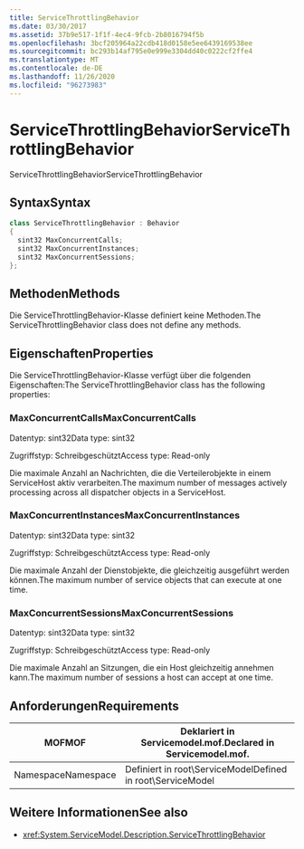 ```yaml
---
title: ServiceThrottlingBehavior
ms.date: 03/30/2017
ms.assetid: 37b9e517-1f1f-4ec4-9fcb-2b8016794f5b
ms.openlocfilehash: 3bcf205964a22cdb418d0158e5ee6439169538ee
ms.sourcegitcommit: bc293b14af795e0e999e3304dd40c0222cf2ffe4
ms.translationtype: MT
ms.contentlocale: de-DE
ms.lasthandoff: 11/26/2020
ms.locfileid: "96273983"
---
```

# <a name="servicethrottlingbehavior"></a><span data-ttu-id="1cdcb-102">ServiceThrottlingBehavior</span><span class="sxs-lookup"><span data-stu-id="1cdcb-102">ServiceThrottlingBehavior</span></span>

<span data-ttu-id="1cdcb-103">ServiceThrottlingBehavior</span><span class="sxs-lookup"><span data-stu-id="1cdcb-103">ServiceThrottlingBehavior</span></span>  
  
## <a name="syntax"></a><span data-ttu-id="1cdcb-104">Syntax</span><span class="sxs-lookup"><span data-stu-id="1cdcb-104">Syntax</span></span>  
  
```csharp  
class ServiceThrottlingBehavior : Behavior  
{  
  sint32 MaxConcurrentCalls;  
  sint32 MaxConcurrentInstances;  
  sint32 MaxConcurrentSessions;  
};  
```  
  
## <a name="methods"></a><span data-ttu-id="1cdcb-105">Methoden</span><span class="sxs-lookup"><span data-stu-id="1cdcb-105">Methods</span></span>  

 <span data-ttu-id="1cdcb-106">Die ServiceThrottlingBehavior-Klasse definiert keine Methoden.</span><span class="sxs-lookup"><span data-stu-id="1cdcb-106">The ServiceThrottlingBehavior class does not define any methods.</span></span>  
  
## <a name="properties"></a><span data-ttu-id="1cdcb-107">Eigenschaften</span><span class="sxs-lookup"><span data-stu-id="1cdcb-107">Properties</span></span>  

 <span data-ttu-id="1cdcb-108">Die ServiceThrottlingBehavior-Klasse verfügt über die folgenden Eigenschaften:</span><span class="sxs-lookup"><span data-stu-id="1cdcb-108">The ServiceThrottlingBehavior class has the following properties:</span></span>  
  
### <a name="maxconcurrentcalls"></a><span data-ttu-id="1cdcb-109">MaxConcurrentCalls</span><span class="sxs-lookup"><span data-stu-id="1cdcb-109">MaxConcurrentCalls</span></span>  

 <span data-ttu-id="1cdcb-110">Datentyp: sint32</span><span class="sxs-lookup"><span data-stu-id="1cdcb-110">Data type: sint32</span></span>  
  
 <span data-ttu-id="1cdcb-111">Zugriffstyp: Schreibgeschützt</span><span class="sxs-lookup"><span data-stu-id="1cdcb-111">Access type: Read-only</span></span>  
  
 <span data-ttu-id="1cdcb-112">Die maximale Anzahl an Nachrichten, die die Verteilerobjekte in einem ServiceHost aktiv verarbeiten.</span><span class="sxs-lookup"><span data-stu-id="1cdcb-112">The maximum number of messages actively processing across all dispatcher objects in a ServiceHost.</span></span>  
  
### <a name="maxconcurrentinstances"></a><span data-ttu-id="1cdcb-113">MaxConcurrentInstances</span><span class="sxs-lookup"><span data-stu-id="1cdcb-113">MaxConcurrentInstances</span></span>  

 <span data-ttu-id="1cdcb-114">Datentyp: sint32</span><span class="sxs-lookup"><span data-stu-id="1cdcb-114">Data type: sint32</span></span>  
  
 <span data-ttu-id="1cdcb-115">Zugriffstyp: Schreibgeschützt</span><span class="sxs-lookup"><span data-stu-id="1cdcb-115">Access type: Read-only</span></span>  
  
 <span data-ttu-id="1cdcb-116">Die maximale Anzahl der Dienstobjekte, die gleichzeitig ausgeführt werden können.</span><span class="sxs-lookup"><span data-stu-id="1cdcb-116">The maximum number of service objects that can execute at one time.</span></span>  
  
### <a name="maxconcurrentsessions"></a><span data-ttu-id="1cdcb-117">MaxConcurrentSessions</span><span class="sxs-lookup"><span data-stu-id="1cdcb-117">MaxConcurrentSessions</span></span>  

 <span data-ttu-id="1cdcb-118">Datentyp: sint32</span><span class="sxs-lookup"><span data-stu-id="1cdcb-118">Data type: sint32</span></span>  
  
 <span data-ttu-id="1cdcb-119">Zugriffstyp: Schreibgeschützt</span><span class="sxs-lookup"><span data-stu-id="1cdcb-119">Access type: Read-only</span></span>  
  
 <span data-ttu-id="1cdcb-120">Die maximale Anzahl an Sitzungen, die ein Host gleichzeitig annehmen kann.</span><span class="sxs-lookup"><span data-stu-id="1cdcb-120">The maximum number of sessions a host can accept at one time.</span></span>  
  
## <a name="requirements"></a><span data-ttu-id="1cdcb-121">Anforderungen</span><span class="sxs-lookup"><span data-stu-id="1cdcb-121">Requirements</span></span>  
  
|<span data-ttu-id="1cdcb-122">MOF</span><span class="sxs-lookup"><span data-stu-id="1cdcb-122">MOF</span></span>|<span data-ttu-id="1cdcb-123">Deklariert in Servicemodel.mof.</span><span class="sxs-lookup"><span data-stu-id="1cdcb-123">Declared in Servicemodel.mof.</span></span>|  
|---------|-----------------------------------|  
|<span data-ttu-id="1cdcb-124">Namespace</span><span class="sxs-lookup"><span data-stu-id="1cdcb-124">Namespace</span></span>|<span data-ttu-id="1cdcb-125">Definiert in root\ServiceModel</span><span class="sxs-lookup"><span data-stu-id="1cdcb-125">Defined in root\ServiceModel</span></span>|  
  
## <a name="see-also"></a><span data-ttu-id="1cdcb-126">Weitere Informationen</span><span class="sxs-lookup"><span data-stu-id="1cdcb-126">See also</span></span>

- <xref:System.ServiceModel.Description.ServiceThrottlingBehavior>

